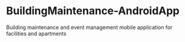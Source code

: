 # BuildingMaintenance-AndroidApp
Building maintenance and event management mobile application for facilities and apartments
